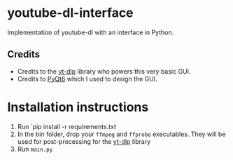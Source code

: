 # youtube-dl-interface
Implementation of youtube-dl with an interface in Python.
##  Credits
- Credits to the [yt-dlp](https://github.com/yt-dlp/yt-dlp?tab=readme-ov-file#embedding-yt-dlp) library who powers this very basic GUI.
- Credits to [PyQt6](https://pypi.org/project/PyQt6/) which I used to design the GUI.

# Installation instructions
1. Run `pip install -r requirements.txt
2. In the bin folder, drop your `ffmpeg` and `ffprobe` executables. They will be used for post-processing for the [yt-dlp](https://github.com/yt-dlp/yt-dlp?tab=readme-ov-file#embedding-yt-dlp) library
3. Run `main.py`
